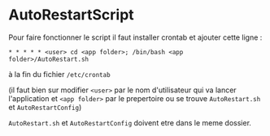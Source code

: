 # AutoRestartScript

Pour faire fonctionner le script il faut installer crontab et ajouter cette ligne :

```* * * * * <user> cd <app folder>; /bin/bash <app folder>/AutoRestart.sh```

à la fin du fichier `/etc/crontab`

(il faut bien sur modifier `<user>` par le nom d'utilisateur qui va lancer l'application et `<app folder>` par le prepertoire ou se trouve `AutoRestart.sh` et `AutoRestartConfig`)

`AutoRestart.sh` et `AutoRestartConfig` doivent etre dans le meme dossier.
